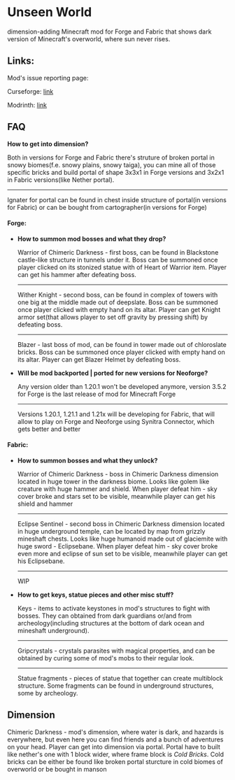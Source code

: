 <h1>Unseen World</h1>

<p>dimension-adding Minecraft mod for Forge and Fabric that shows dark version of Minecraft's overworld, where sun never rises.</p>

<h2>Links:</h2>
<p>Mod's issue reporting page: <a href="https://github.com/SashaKYotoz/Unseen_World/issues"></a></p>

<p>Curseforge: <a href="https://www.curseforge.com/minecraft/mc-mods/unseen-world">link</a></p>
<p>Modrinth: <a href="https://modrinth.com/mod/unseen-world">link</a></p>

<h2>FAQ</h2>
<strong>How to get into dimension?</strong>
<p>
    Both in versions for Forge and Fabric there's struture of broken portal in snowy biomes(f.e. snowy plains, snowy taiga), you can mine all of those specific bricks and build portal of shape 3x3x1 in Forge versions and 3x2x1 in Fabric versions(like Nether portal). 
    <hr>
    Ignater for portal can be found in chest inside structure of portal(in versions for Fabric) or can be bought from cartographer(in versions for Forge)
</p>
<h4>
    Forge:
</h4>
<ul>
<li>
<strong>How to summon mod bosses and what they drop?</strong>
<p>
    Warrior of Chimeric Darkness - first boss, can be found in Blackstone castle-like structure in tunnels under it. Boss can be summoned once player clicked on its stonized statue with of Heart of Warrior item. Player can get his hammer after defeating boss.
    <hr>
    Wither Knight - second boss, can be found in complex of towers with one big at the middle made out of deepslate. Boss can be summoned once player clicked with empty hand on its altar. Player can get Knight armor set(that allows player to set off gravity by pressing shift) by defeating boss.
    <hr>
    Blazer - last boss of mod, can be found in tower made out of chloroslate bricks. Boss can be summoned once player clicked with empty hand on its altar. Player can get Blazer Helmet by defeating boss.
</p>
</li>
<li>
<strong>Will be mod backported | ported for new versions for Neoforge?</strong>
<p>
    Any version older than 1.20.1 won't be developed anymore, version 3.5.2 for Forge is the last release of mod for Minecraft Forge
    <hr>
    Versions 1.20.1, 1.21.1 and 1.21x will be developing for Fabric, that will allow to play on Forge and Neoforge using Synitra Connector, which gets better and better
</p>
</li>
</ul>
<h4>
    Fabric:
</h4>
<ul>
<li>
<strong>How to summon bosses and what they unlock?</strong>
<p>
    Warrior of Chimeric Darkness - boss in Chimeric Darkness dimension located in huge tower in the darkness biome. Looks like golem like creature with huge hammer and shield. When player defeat him - sky cover broke and stars set to be visible, meanwhile player can get his shield and hammer
    <hr>
    Eclipse Sentinel - second boss in Chimeric Darkness dimension located in huge underground temple, can be located by map from grizzly mineshaft chests. Looks like huge humanoid made out of glaciemite with huge sword - Eclipsebane. When player defeat him - sky cover broke even more and eclipse of sun set to be visible, meanwhile player can get his Eclipsebane.
    <hr>
    WIP
</p>
</li>
<li>
<strong>How to get keys, statue pieces and other misc stuff?</strong>
<p>
    Keys - items to activate keystones in mod's structures to fight with bosses. They can obtained from dark guardians or/and from archeology(including structures at the bottom of dark ocean and mineshaft underground).
    <hr>
    Gripcrystals - crystals parasites with magical properties, and can be obtained by curing some of mod's mobs to their regular look.
    <hr>
    Statue fragments - pieces of statue that together can create multiblock structure. Some fragments can be found in underground structures, some by archeology.
</p>
</li>
</ul>

<h2>Dimension</h2>

<p>Chimeric Darkness - mod's dimension, where water is dark, and hazards is everywhere, but even here you can find friends and a bunch of adventures on your head.
Player can get into dimension via portal. Portal have to built like nether's one with 1 block wider, where frame block is <i>Cold Bricks</i>. Cold bricks can be either be found like broken portal sturcture in cold biomes of overworld or be bought in manson</p>